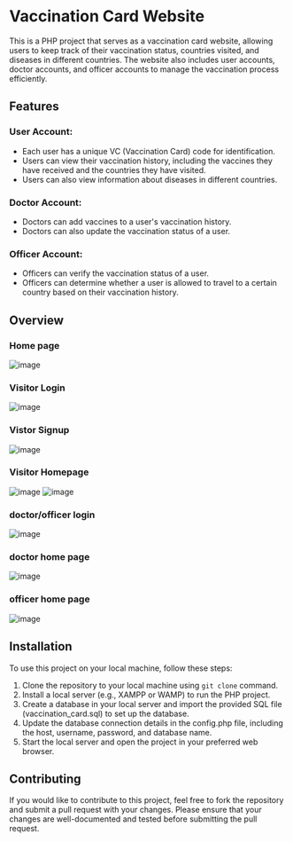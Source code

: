# Vaccination Card Website

This is a PHP project that serves as a vaccination card website, allowing users to keep track of their vaccination status, countries visited, and diseases in different countries. The website also includes user accounts, doctor accounts, and officer accounts to manage the vaccination process efficiently.

## Features

### User Account:

- Each user has a unique VC (Vaccination Card) code for identification.
- Users can view their vaccination history, including the vaccines they have received and the countries they have visited.
- Users can also view information about diseases in different countries.

### Doctor Account:

- Doctors can add vaccines to a user's vaccination history.
- Doctors can also update the vaccination status of a user.

### Officer Account:

- Officers can verify the vaccination status of a user.
- Officers can determine whether a user is allowed to travel to a certain country based on their vaccination history.
## Overview
### Home page 
![image](https://user-images.githubusercontent.com/72221591/232539790-94f0e2dc-863c-4c05-b7d3-2d78e4074f2c.png)
### Visitor Login
![image](https://user-images.githubusercontent.com/72221591/232539869-c9b686d9-1f57-4847-bc7e-a8343d44abea.png)
### Vistor Signup
![image](https://user-images.githubusercontent.com/72221591/232539950-0a872fce-61eb-423c-b8bd-e661f298b68d.png)
### Visitor Homepage 
![image](https://user-images.githubusercontent.com/72221591/232540037-d734338c-cb4b-4030-a30d-68174dd69ebf.png)
![image](https://user-images.githubusercontent.com/72221591/232540064-5846f31b-119f-4096-ba7c-f614abfb80b4.png)
### doctor/officer login 
![image](https://user-images.githubusercontent.com/72221591/232540229-1637f294-67be-4abc-a075-c0156f233276.png)
### doctor home page
![image](https://user-images.githubusercontent.com/72221591/232540342-2d23cca6-8483-422a-ab73-3d86faf112d7.png)
### officer home page 
![image](https://user-images.githubusercontent.com/72221591/232540398-9c03798a-4744-416b-9b8b-442f9063ca1f.png)

## Installation

To use this project on your local machine, follow these steps:

1. Clone the repository to your local machine using `git clone` command.
2. Install a local server (e.g., XAMPP or WAMP) to run the PHP project.
3. Create a database in your local server and import the provided SQL file (vaccination_card.sql) to set up the database.
4. Update the database connection details in the config.php file, including the host, username, password, and database name.
5. Start the local server and open the project in your preferred web browser.

## Contributing

If you would like to contribute to this project, feel free to fork the repository and submit a pull request with your changes. Please ensure that your changes are well-documented and tested before submitting the pull request.

